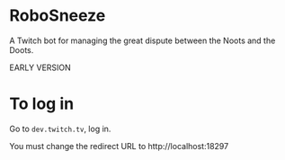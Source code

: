 # RoboSneeze
A Twitch bot for managing the great dispute between the Noots and the Doots.

EARLY VERSION


# To log in

Go to `dev.twitch.tv`, log in.

You must change the redirect URL to
http://localhost:18297

